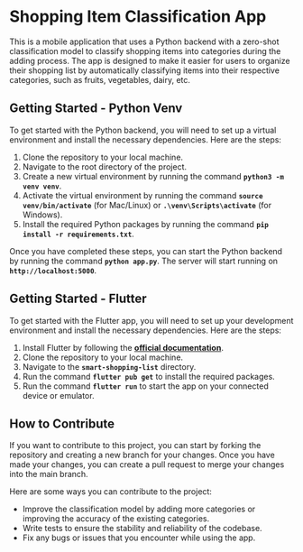 # **Shopping Item Classification App**

This is a mobile application that uses a Python backend with a zero-shot classification model to classify shopping items into categories during the adding process. The app is designed to make it easier for users to organize their shopping list by automatically classifying items into their respective categories, such as fruits, vegetables, dairy, etc.

## **Getting Started - Python Venv**

To get started with the Python backend, you will need to set up a virtual environment and install the necessary dependencies. Here are the steps:

1. Clone the repository to your local machine.
2. Navigate to the root directory of the project.
3. Create a new virtual environment by running the command **`python3 -m venv venv`**.
4. Activate the virtual environment by running the command **`source venv/bin/activate`** (for Mac/Linux) or **`.\venv\Scripts\activate`** (for Windows).
5. Install the required Python packages by running the command **`pip install -r requirements.txt`**.

Once you have completed these steps, you can start the Python backend by running the command **`python app.py`**. The server will start running on **`http://localhost:5000`**.

## **Getting Started - Flutter**

To get started with the Flutter app, you will need to set up your development environment and install the necessary dependencies. Here are the steps:

1. Install Flutter by following the **[official documentation](https://flutter.dev/docs/get-started/install)**.
2. Clone the repository to your local machine.
3. Navigate to the **`smart-shopping-list`** directory.
4. Run the command **`flutter pub get`** to install the required packages.
5. Run the command **`flutter run`** to start the app on your connected device or emulator.

## **How to Contribute**

If you want to contribute to this project, you can start by forking the repository and creating a new branch for your changes. Once you have made your changes, you can create a pull request to merge your changes into the main branch.

Here are some ways you can contribute to the project:

- Improve the classification model by adding more categories or improving the accuracy of the existing categories.
- Write tests to ensure the stability and reliability of the codebase.
- Fix any bugs or issues that you encounter while using the app.
